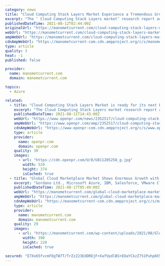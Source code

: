 ```yaml
---
category: news
title: "Cloud Computing Stack Layers Market Experience a Tremendous Growth in Near Future | Salesforce, Microsoft Azure, IBM, Google Cloud Platform"
excerpt: "The ‘ Cloud Computing Stack Layers market’ research report added by Report Ocean, is an in-depth analysis of the latest developments, market size, status, upcoming technologies, industry drivers, challenges,"
publishedDateTime: 2021-08-12T02:44:00Z
originalUrl: "https://manometcurrent.com/cloud-computing-stack-layers-market-experience-a-tremendous-growth-in-near-future-salesforce-microsoft-azure-ibm-google-cloud-platform/"
webUrl: "https://manometcurrent.com/cloud-computing-stack-layers-market-experience-a-tremendous-growth-in-near-future-salesforce-microsoft-azure-ibm-google-cloud-platform/"
ampWebUrl: "https://manometcurrent.com/cloud-computing-stack-layers-market-experience-a-tremendous-growth-in-near-future-salesforce-microsoft-azure-ibm-google-cloud-platform/?amp=1"
cdnAmpWebUrl: "https://manometcurrent-com.cdn.ampproject.org/c/s/manometcurrent.com/cloud-computing-stack-layers-market-experience-a-tremendous-growth-in-near-future-salesforce-microsoft-azure-ibm-google-cloud-platform/?amp=1"
type: article
quality: 3
heat: -1
published: false

provider:
  name: manometcurrent.com
  domain: manometcurrent.com

topics:
  - Azure

related:
  - title: "Cloud Computing Stack Layers Market is ready for its next Big Move | Salesforce, Microsoft Azure, IBM, Google Cloud Platform"
    excerpt: "The Cloud Computing Stack Layers market research report added by Report Ocean is an in depth analysis of the latest developments market size status upcoming technologies industry drivers challenges regulatory policies with key company profiles and strategies of players The"
    publishedDateTime: 2021-08-11T14:43:00Z
    webUrl: "https://www.openpr.com/news/2352517/cloud-computing-stack-layers-market-is-ready-for-its-next-big-move"
    ampWebUrl: "https://www.openpr.com/amp/2352517/cloud-computing-stack-layers-market-is-ready-for-its-next-big-move"
    cdnAmpWebUrl: "https://www-openpr-com.cdn.ampproject.org/c/s/www.openpr.com/amp/2352517/cloud-computing-stack-layers-market-is-ready-for-its-next-big-move"
    type: article
    provider:
      name: openpr.com
      domain: openpr.com
    quality: 30
    images:
      - url: "https://cdn.openpr.com/U/8/U811205258_g.jpg"
        width: 520
        height: 374
        isCached: true
  - title: "Global Cloud Marketplace Market Shows Enormous Growth with Leading Players GMS – Gordano Ltd., Microsoft Azure, IBM, Salesforce"
    excerpt: "Gordano Ltd., Microsoft Azure, IBM, Salesforce, VMware Cloud. Get a Free Sample PDF for Professional Insights:  The “Global Cloud Marketplace Market Analysis to 2028” is a specialized and in-depth study of the technology,"
    publishedDateTime: 2021-08-17T05:49:00Z
    webUrl: "https://manometcurrent.com/global-cloud-marketplace-market-shows-enormous-growth-with-leading-players-gms-gordano-ltd-microsoft-azure-ibm-salesforce/"
    ampWebUrl: "https://manometcurrent.com/global-cloud-marketplace-market-shows-enormous-growth-with-leading-players-gms-gordano-ltd-microsoft-azure-ibm-salesforce/?amp=1"
    cdnAmpWebUrl: "https://manometcurrent-com.cdn.ampproject.org/c/s/manometcurrent.com/global-cloud-marketplace-market-shows-enormous-growth-with-leading-players-gms-gordano-ltd-microsoft-azure-ibm-salesforce/?amp=1"
    type: article
    provider:
      name: manometcurrent.com
      domain: manometcurrent.com
    quality: 29
    images:
      - url: "https://manometcurrent.com/wp-content/uploads/2021/08/Global-Service-Centric-Cloud-ERP-Suite-Market-Including-Key-Players-Market-Share-390x220.jpg"
        width: 390
        height: 220
        isCached: true

secured: "E7Xo65fvcmFOgTW7T/TrZz223EdDRDjF+XafVpdlBS+EOaYCkzZ751Puhp8X52xfgD/LWCgSIvFdhI3/Iaca7UybgmJnSb26vKPAa8YDuFkcH+0TYadbLoi7EVyVpWUYWxR80Fe0d1aX6eS1VCQEi3R9UvNwIXvpS3U0VbOWKRMDtdxJsT6q/Ss1gOvpkw0lr5uMl7fd+XpVpp9TseV8yb07lJL4EG/8v5skfz/gZzTfroJ1LI/XeCSKaCm33T/H+vc40QsdAgyx1ackwqfFH1JeTwQM8wWgoEVQ62Bx+v4W1BElvzUiUV/YYfRnbrvcW4KeNb8umxFfjRkf82rQyCm/CprgEiMM/oEt4jgk8sc=;FRRPDzc3U/BOj20hKSu9xw=="
---
```



